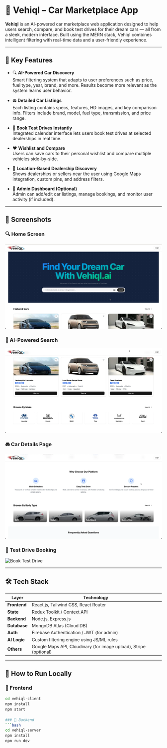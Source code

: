 # 🚗 Vehiql – Car Marketplace App

**Vehiql** is an AI-powered car marketplace web application designed to help users search, compare, and book test drives for their dream cars — all from a sleek, modern interface. Built using the MERN stack, Vehiql combines intelligent filtering with real-time data and a user-friendly experience.

---

## 🧠 Key Features

- 🔍 **AI-Powered Car Discovery**  
  Smart filtering system that adapts to user preferences such as price, fuel type, year, brand, and more. Results become more relevant as the system learns user behavior.

- 🚘 **Detailed Car Listings**  
  Each listing contains specs, features, HD images, and key comparison info. Filters include brand, model, fuel type, transmission, and price range.

- 📅 **Book Test Drives Instantly**  
  Integrated calendar interface lets users book test drives at selected dealerships in real time.

- ❤️ **Wishlist and Compare**  
  Users can save cars to their personal wishlist and compare multiple vehicles side-by-side.

- 📍 **Location-Based Dealership Discovery**  
  Shows dealerships or sellers near the user using Google Maps integration, custom pins, and address filters.

- 🧾 **Admin Dashboard (Optional)**  
  Admin can add/edit car listings, manage bookings, and monitor user activity (if included).

---

## 📸 Screenshots

### 🔍 Home Screen  
![Home Screen](./public/home-screen.webp)

### 🧠 AI-Powered Search  
![AI Search](./public/Details.webp)

### 🚘 Car Details Page  
![Car Details](./public/platform.webp)

### 📅 Test Drive Booking  
![Book Test Drive](./public/FQA.webp)

---

## 🛠 Tech Stack

| Layer        | Technology                                   |
|--------------|-----------------------------------------------|
| **Frontend** | React.js, Tailwind CSS, React Router          |
| **State**    | Redux Toolkit / Context API                   |
| **Backend**  | Node.js, Express.js                           |
| **Database** | MongoDB Atlas (Cloud DB)                      |
| **Auth**     | Firebase Authentication / JWT (for admin)     |
| **AI Logic** | Custom filtering engine using JS/ML rules     |
| **Others**   | Google Maps API, Cloudinary (for image upload), Stripe (optional) |

---

## 🚀 How to Run Locally

### 🔧 Frontend
```bash
cd vehiql-client
npm install
npm start

### 🔧 Backend
```bash
cd vehiql-server
npm install
npm run dev


